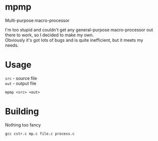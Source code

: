 # mpmp
Multi-purpose macro-processor

I'm too stupid and couldn't get any general-purpose macro-processor out there to work, so I decided to make my own.  
Obviously it's got lots of bugs and is quite inefficient, but it meets my needs.

# Usage
`src` - source file  
`out` - output file
```
mpmp <src> <out>
```

# Building
Nothing too fancy
```
gcc cstr.c mp.c file.c process.c
```
